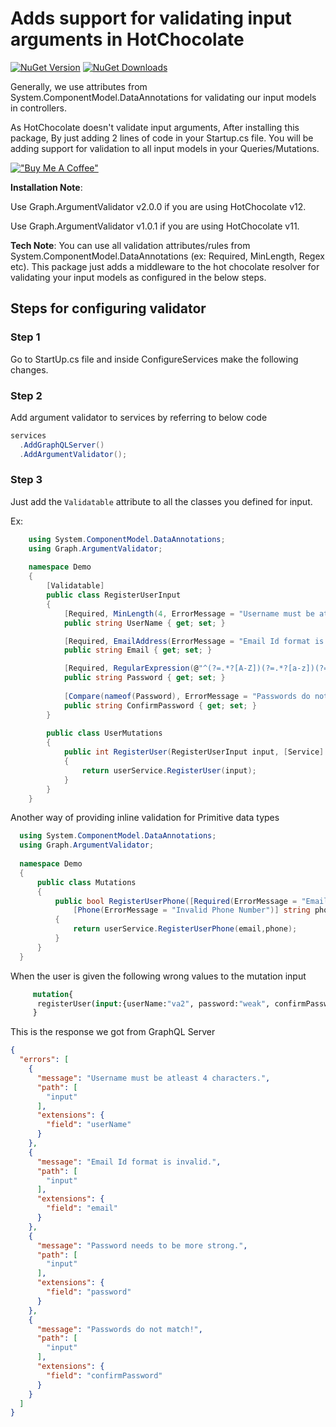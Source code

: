 # Adds support for validating input arguments in HotChocolate

<a href="https://www.nuget.org/packages/Graph.ArgumentValidator"><img alt="NuGet Version" src="https://img.shields.io/nuget/v/Graph.ArgumentValidator"></a>
<a href="https://www.nuget.org/packages/Graph.ArgumentValidator"><img alt="NuGet Downloads" src="https://img.shields.io/nuget/dt/Graph.ArgumentValidator"></a>

Generally, we use attributes from System.ComponentModel.DataAnnotations for validating our input models in controllers.

As HotChocolate doesn't validate input arguments, After installing this package, By just adding 2 lines of code in your Startup.cs file. You will be adding support for validation to all input models in your Queries/Mutations.

[!["Buy Me A Coffee"](https://cdn.buymeacoffee.com/assets/img/home-page-v3/bmc-new-logo.png)](https://www.buymeacoffee.com/varunteja)


**Installation Note**: 

Use Graph.ArgumentValidator v2.0.0 if you are using HotChocolate v12.

Use Graph.ArgumentValidator v1.0.1 if you are using HotChocolate v11.


**Tech Note**: You can use all validation attributes/rules from System.ComponentModel.DataAnnotations (ex: Required, MinLength, Regex etc). This package just adds a middleware to the hot chocolate resolver for validating your input models as configured in the below steps.


## Steps for configuring validator


### Step 1
Go to StartUp.cs file and inside ConfigureServices make the following changes.

### Step 2
Add argument validator to services by referring to below code
```csharp
services
  .AddGraphQLServer()
  .AddArgumentValidator();
```


### Step 3
Just add the `Validatable` attribute to all the classes you defined for input.

Ex:
```csharp
    using System.ComponentModel.DataAnnotations;
    using Graph.ArgumentValidator;
    
    namespace Demo
    {
        [Validatable]
        public class RegisterUserInput
        {
            [Required, MinLength(4, ErrorMessage = "Username must be atleast 4 characters.")]
            public string UserName { get; set; }

            [Required, EmailAddress(ErrorMessage = "Email Id format is invalid.")]
            public string Email { get; set; }

            [Required, RegularExpression(@"^(?=.*?[A-Z])(?=.*?[a-z])(?=.*?[0-9])(?=.*?[#?!@$%^&*-]).{8,}$", ErrorMessage = "Password needs to be more strong.")]
            public string Password { get; set; }
            
            [Compare(nameof(Password), ErrorMessage = "Passwords do not match!")]
            public string ConfirmPassword { get; set; }
        }
        
        public class UserMutations
        {
            public int RegisterUser(RegisterUserInput input, [Service] UserService userService)
            {
                return userService.RegisterUser(input);
            }
        }
    }
```

Another way of providing inline validation for Primitive data types
```csharp
  using System.ComponentModel.DataAnnotations;
  using Graph.ArgumentValidator;
  
  namespace Demo
  {
      public class Mutations
      {
          public bool RegisterUserPhone([Required(ErrorMessage = "Email is required")string email,
              [Phone(ErrorMessage = "Invalid Phone Number")] string phone)
          {
              return userService.RegisterUserPhone(email,phone);
          }
      }
  }
```


When the user is given the following wrong values to the mutation input
 ```graphql
      mutation{
       registerUser(input:{userName:"va2", password:"weak", confirmPassword:"strong", email:"varun"})
      }
 ```
 
This is the response we got from GraphQL Server
```json
{
  "errors": [
    {
      "message": "Username must be atleast 4 characters.",
      "path": [
        "input"
      ],
      "extensions": {
        "field": "userName"
      }
    },
    {
      "message": "Email Id format is invalid.",
      "path": [
        "input"
      ],
      "extensions": {
        "field": "email"
      }
    },
    {
      "message": "Password needs to be more strong.",
      "path": [
        "input"
      ],
      "extensions": {
        "field": "password"
      }
    },
    {
      "message": "Passwords do not match!",
      "path": [
        "input"
      ],
      "extensions": {
        "field": "confirmPassword"
      }
    }
  ]
}
```

